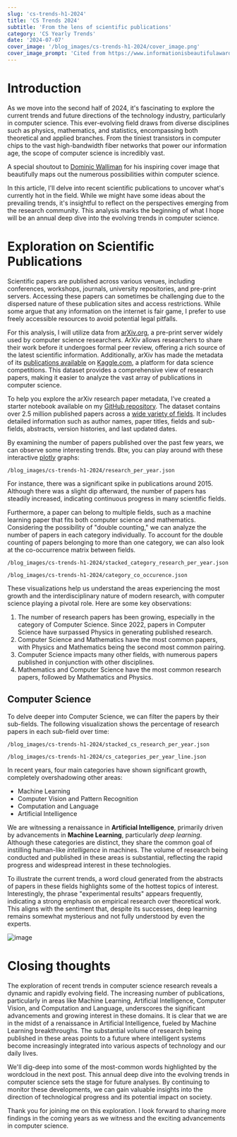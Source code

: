 ```yaml
---
slug: 'cs-trends-h1-2024'
title: 'CS Trends 2024'
subtitle: 'From the lens of scientific publications'
category: 'CS Yearly Trends'
date: '2024-07-07'
cover_image: '/blog_images/cs-trends-h1-2024/cover_image.png'
cover_image_prompt: 'Cited from https://www.informationisbeautifulawards.com/showcase/2333-map-of-computer-science'
---
```


# Introduction

As we move into the second half of 2024, it's fascinating to explore the current trends and future directions of the technology industry, particularly in computer science. This ever-evolving field draws from diverse disciplines such as physics, mathematics, and statistics, encompassing both theoretical and applied branches. From the tiniest transistors in computer chips to the vast high-bandwidth fiber networks that power our information age, the scope of computer science is incredibly vast.

A special shoutout to [Dominic Walliman](https://www.informationisbeautifulawards.com/showcase/2333-map-of-computer-science) for his inspiring cover image that beautifully maps out the numerous possibilities within computer science.

In this article, I'll delve into recent scientific publications to uncover what's currently hot in the field. While we might have some ideas about the prevailing trends, it's insightful to reflect on the perspectives emerging from the research community. This analysis marks the beginning of what I hope will be an annual deep dive into the evolving trends in computer science.

# Exploration on Scientific Publications

Scientific papers are published across various venues, including conferences, workshops, journals, university repositories, and pre-print servers. Accessing these papers can sometimes be challenging due to the dispersed nature of these publication sites and access restrictions. While some argue that any information on the internet is fair game, I prefer to use freely accessible resources to avoid potential legal pitfalls.

For this analysis, I will utilize data from [arXiv.org](https://arxiv.org/), a pre-print server widely used by computer science researchers. ArXiv allows researchers to share their work before it undergoes formal peer review, offering a rich source of the latest scientific information. Additionally, arXiv has made the metadata of its [publications available](https://info.arxiv.org/help/api/index.html) on [Kaggle.com](https://www.kaggle.com/datasets/Cornell-University/arxiv), a platform for data science competitions. This dataset provides a comprehensive view of research papers, making it easier to analyze the vast array of publications in computer science.

To help you explore the arXiv research paper metadata, I’ve created a starter notebook available on my [GitHub repository](https://github.com/chirag1992m/arxiv-data-exploration/tree/main/trend_exploration). The dataset contains over 2.5 million published papers across a [wide variety of fields](https://arxiv.org/category_taxonomy). It includes detailed information such as author names, paper titles, fields and sub-fields, abstracts, version histories, and last updated dates.

By examining the number of papers published over the past few years, we can observe some interesting trends. Btw, you can play around with these interactive [plotly](https://plotly.com/) graphs:

```plotly
/blog_images/cs-trends-h1-2024/research_per_year.json
```

For instance, there was a significant spike in publications around 2015. Although there was a slight dip afterward, the number of papers has steadily increased, indicating continuous progress in many scientific fields.

Furthermore, a paper can belong to multiple fields, such as a machine learning paper that fits both computer science and mathematics. Considering the possibility of "double counting," we can analyze the number of papers in each category individually. To account for the double counting of papers belonging to more than one category, we can also look at the co-occurrence matrix between fields.

```plotly
/blog_images/cs-trends-h1-2024/stacked_category_research_per_year.json
```

```plotly
/blog_images/cs-trends-h1-2024/category_co_occurence.json
```

These visualizations help us understand the areas experiencing the most growth and the interdisciplinary nature of modern research, with computer science playing a pivotal role. Here are some key observations:

1. The number of research papers has been growing, especially in the category of Computer Science. Since 2022, papers in Computer Science have surpassed Physics in generating published research.
2. Computer Science and Mathematics have the most common papers, with Physics and Mathematics being the second most common pairing.
3. Computer Science impacts many other fields, with numerous papers published in conjunction with other disciplines.
4. Mathematics and Computer Science have the most common research papers, followed by Mathematics and Physics.

## Computer Science

To delve deeper into Computer Science, we can filter the papers by their sub-fields. The following visualization shows the percentage of research papers in each sub-field over time:

```plotly
/blog_images/cs-trends-h1-2024/stacked_cs_research_per_year.json
```

```plotly
/blog_images/cs-trends-h1-2024/cs_categories_per_year_line.json
```

In recent years, four main categories have shown significant growth, completely overshadowing other areas:

-   Machine Learning
-   Computer Vision and Pattern Recognition
-   Computation and Language
-   Artificial Intelligence

We are witnessing a renaissance in **Artificial Intelligence**, primarily driven by advancements in **Machine Learning**, particularly _deep learning_. Although these categories are distinct, they share the common goal of instilling human-like _intelligence_ in machines. The volume of research being conducted and published in these areas is substantial, reflecting the rapid progress and widespread interest in these technologies.

To illustrate the current trends, a word cloud generated from the abstracts of papers in these fields highlights some of the hottest topics of interest. Interestingly, the phrase "experimental results" appears frequently, indicating a strong emphasis on empirical research over theoretical work. This aligns with the sentiment that, despite its successes, deep learning remains somewhat mysterious and not fully understood by even the experts.

![image](/blog_images/cs-trends-h1-2024/wordcloud.png)

# Closing thoughts

The exploration of recent trends in computer science research reveals a dynamic and rapidly evolving field. The increasing number of publications, particularly in areas like Machine Learning, Artificial Intelligence, Computer Vision, and Computation and Language, underscores the significant advancements and growing interest in these domains. It is clear that we are in the midst of a renaissance in Artificial Intelligence, fueled by Machine Learning breakthroughs. The substantial volume of research being published in these areas points to a future where intelligent systems become increasingly integrated into various aspects of technology and our daily lives.

We'll dig-deep into some of the most-common words highlighted by the wordcloud in the next post. This annual deep dive into the evolving trends in computer science sets the stage for future analyses. By continuing to monitor these developments, we can gain valuable insights into the direction of technological progress and its potential impact on society.

Thank you for joining me on this exploration. I look forward to sharing more findings in the coming years as we witness and the exciting advancements in computer science.
